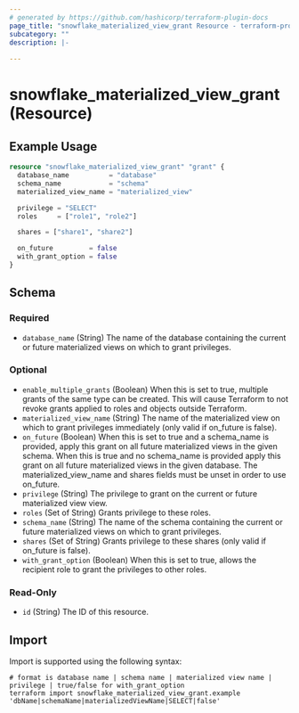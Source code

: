 ```yaml
---
# generated by https://github.com/hashicorp/terraform-plugin-docs
page_title: "snowflake_materialized_view_grant Resource - terraform-provider-snowflake"
subcategory: ""
description: |-
  
---
```


# snowflake_materialized_view_grant (Resource)



## Example Usage

```terraform
resource "snowflake_materialized_view_grant" "grant" {
  database_name          = "database"
  schema_name            = "schema"
  materialized_view_name = "materialized_view"

  privilege = "SELECT"
  roles     = ["role1", "role2"]

  shares = ["share1", "share2"]

  on_future         = false
  with_grant_option = false
}
```

<!-- schema generated by tfplugindocs -->
## Schema

### Required

- `database_name` (String) The name of the database containing the current or future materialized views on which to grant privileges.

### Optional

- `enable_multiple_grants` (Boolean) When this is set to true, multiple grants of the same type can be created. This will cause Terraform to not revoke grants applied to roles and objects outside Terraform.
- `materialized_view_name` (String) The name of the materialized view on which to grant privileges immediately (only valid if on_future is false).
- `on_future` (Boolean) When this is set to true and a schema_name is provided, apply this grant on all future materialized views in the given schema. When this is true and no schema_name is provided apply this grant on all future materialized views in the given database. The materialized_view_name and shares fields must be unset in order to use on_future.
- `privilege` (String) The privilege to grant on the current or future materialized view view.
- `roles` (Set of String) Grants privilege to these roles.
- `schema_name` (String) The name of the schema containing the current or future materialized views on which to grant privileges.
- `shares` (Set of String) Grants privilege to these shares (only valid if on_future is false).
- `with_grant_option` (Boolean) When this is set to true, allows the recipient role to grant the privileges to other roles.

### Read-Only

- `id` (String) The ID of this resource.

## Import

Import is supported using the following syntax:

```shell
# format is database name | schema name | materialized view name | privilege | true/false for with_grant_option
terraform import snowflake_materialized_view_grant.example 'dbName|schemaName|materializedViewName|SELECT|false'
```
